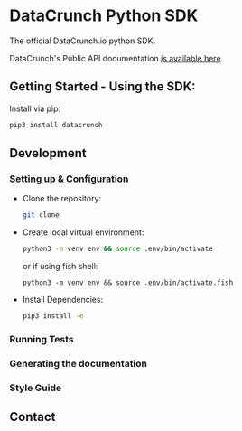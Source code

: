# DataCrunch Python SDK

The official DataCrunch.io python SDK.

DataCrunch's Public API documentation [is available here](https://datacrunch.stoplight.io/docs/datacrunch-public/docs/Overview/Introduction.md).

## Getting Started - Using the SDK:

Install via pip:

```bash
pip3 install datacrunch
```

## Development

### Setting up & Configuration

- Clone the repository:

  ```bash
  git clone
  ```

- Create local virtual environment:

  ```bash
  python3 -m venv env && source .env/bin/activate
  ```

  or if using fish shell:

  ```fish
  python3 -m venv env && source .env/bin/activate.fish
  ```

- Install Dependencies:

  ```bash
  pip3 install -e
  ```

### Running Tests

### Generating the documentation

### Style Guide

## Contact
